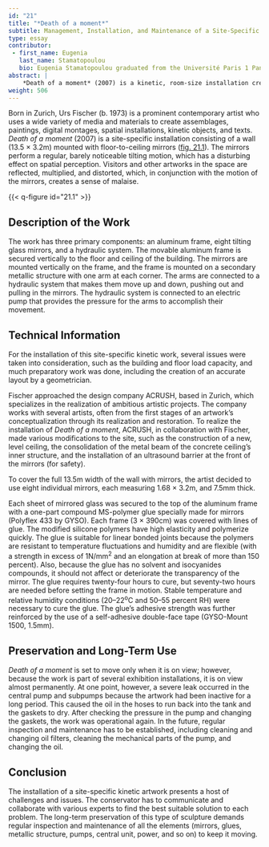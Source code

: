 ```yaml
---
id: "21"
title: "*Death of a moment*"
subtitle: Management, Installation, and Maintenance of a Site-Specific Kinetic Sculpture
type: essay
contributor:
 - first_name: Eugenia
   last_name: Stamatopoulou
   bio: Eugenia Stamatopoulou graduated from the Université Paris 1 Panthéon-Sorbonne with an MA in art history and an MSc in conservation, both focused on contemporary art. She acquired an MPhil in monuments conservation at the National Technical University of Athens, Architecture Department, where she is also a PhD candidate. She has been a conservator and collections manager for museums and galleries in France and Canada. For several years, she has been in charge of the management, installation, and conservation of the Dakis Joannou Collection, Athens.
abstract: |
    *Death of a moment* (2007) is a kinetic, room-size installation created by the Swiss Neo-Dada artist Urs Fischer (b. 1973). The installation’s floor-to-ceiling mounted mirrors are set in motion by a hydraulic system, making the space appear to distort and fluctuate. Acquired by the Dakis Joannou Collection in 2007, it was installed as a permanent artwork at the DESTE Foundation in Athens, Greece. This project presented numerous challenges related to the artwork’s production and long-term presentation, including site obstruction, the availability of components, coordination with various specialists, and spatial planning. This paper discusses the solutions adopted by the Dakis Joannou Collection to install and maintain *Death of a moment* and to plan for its long-term preservation.
weight: 506
---
```


Born in Zurich, Urs Fischer (b. 1973) is a prominent contemporary artist who uses a wide variety of media and materials to create assemblages, paintings, digital montages, spatial installations, kinetic objects, and texts. *Death of a moment* (2007) is a site-specific installation consisting of a wall (13.5 × 3.2m) mounted with floor-to-ceiling mirrors ([fig. 21.1](#fig-21-1)). The mirrors perform a regular, barely noticeable tilting motion, which has a disturbing effect on spatial perception. Visitors and other artworks in the space are reflected, multiplied, and distorted, which, in conjunction with the motion of the mirrors, creates a sense of malaise.

{{< q-figure id="21.1" >}}

## Description of the Work

The work has three primary components: an aluminum frame, eight tilting glass mirrors, and a hydraulic system. The movable aluminum frame is secured vertically to the floor and ceiling of the building. The mirrors are mounted vertically on the frame, and the frame is mounted on a secondary metallic structure with one arm at each corner. The arms are connected to a hydraulic system that makes them move up and down, pushing out and pulling in the mirrors. The hydraulic system is connected to an electric pump that provides the pressure for the arms to accomplish their movement.

## Technical Information

For the installation of this site-specific kinetic work, several issues were taken into consideration, such as the building and floor load capacity, and much preparatory work was done, including the creation of an accurate layout by a geometrician.

Fischer approached the design company ACRUSH, based in Zurich, which specializes in the realization of ambitious artistic projects. The company works with several artists, often from the first stages of an artwork’s conceptualization through its realization and restoration. To realize the installation of *Death of a moment*, ACRUSH, in collaboration with Fischer, made various modifications to the site, such as the construction of a new, level ceiling, the consolidation of the metal beam of the concrete ceiling’s inner structure, and the installation of an ultrasound barrier at the front of the mirrors (for safety).

To cover the full 13.5m width of the wall with mirrors, the artist decided to use eight individual mirrors, each measuring 1.68 × 3.2m, and 7.5mm thick.

Each sheet of mirrored glass was secured to the top of the aluminum frame with a one-part compound MS-polymer glue specially made for mirrors (Polyflex 433 by GYSO). Each frame (3 × 390cm) was covered with lines  of glue. The modified silicone polymers have high elasticity and polymerize quickly. The glue is suitable for linear bonded joints because the polymers are resistant to temperature fluctuations and humidity and are flexible (with a strength in excess of 1N/mm<sup>2</sup> and an elongation at break of more than 150 percent). Also, because the glue has no solvent and isocyanides compounds, it should not affect or deteriorate the transparency of the mirror. The glue requires twenty-four hours to cure, but seventy-two hours are needed before setting the frame in motion. Stable temperature and relative humidity conditions (20–22<sup>o</sup>C and 50–55 percent RH) were necessary to cure the glue. The glue’s adhesive strength was further reinforced by the use of a self-adhesive double-face tape (GYSO-Mount 1500, 1.5mm).

## Preservation and Long-Term Use

*Death of a moment* is set to move only when it is on view; however, because the work is part of several exhibition installations, it is on view almost permanently. At one point, however, a severe leak occurred in the central pump and subpumps because the artwork had been inactive for a long period. This caused the oil in the hoses to run back into the tank and the gaskets to dry. After checking the pressure in the pump and changing the gaskets, the work was operational again. In the future, regular inspection and maintenance has to be established, including cleaning and changing oil filters, cleaning the mechanical parts of the pump, and changing the oil.

## Conclusion

The installation of a site-specific kinetic artwork presents a host of challenges and issues. The conservator has to communicate and collaborate with various experts to find the best suitable solution to each problem. The long-term preservation of this type of sculpture demands regular inspection and maintenance of all the elements (mirrors, glues, metallic structure, pumps, central unit, power, and so on) to keep it moving.
